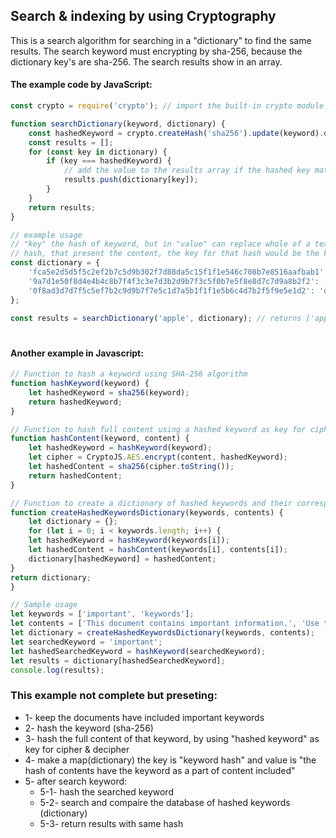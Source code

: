 ## Search & indexing by using Cryptography
This is a search algorithm for searching in a "dictionary" to find the same results. The search keyword must encrypting by sha-256, 
because the dictionary key's are sha-256. The search results show in an array.

#### The example code by JavaScript:

```javascript
const crypto = require('crypto'); // import the built-in crypto module for hashing

function searchDictionary(keyword, dictionary) {
	const hashedKeyword = crypto.createHash('sha256').update(keyword).digest('hex'); // hash the keyword using sha-256
	const results = [];
	for (const key in dictionary) {
		if (key === hashedKeyword) {
			// add the value to the results array if the hashed key matches the hashed keyword
			results.push(dictionary[key]); 
		}
	}
	return results;
}

// example usage
// "key" the hash of keyword, but in "value" can replace whole of a text plain (content, link address, pdf, etc...) or another
// hash, that present the content, the key for that hash would be the key of dictionary.
const dictionary = {
	'fca5e2d5d5f5c2ef2b7c5d9b302f7d88da5c15f1f1e546c708b7e8516aafbab1': 'apple', 
	'9a7d1e50f8d4e4b4c8b7f4f3c3e7d3b2d9b7f3c5f0b7e5f8e8d7c7d9a8b2f2': 'banana',
	'0f8ad3d7d7f5c5ef7b2c9d9b7f7e5c1d7a5b1f1f1e5b6c4d7b2f5f9e5e1d2': 'orange',
};

const results = searchDictionary('apple', dictionary); // returns ['apple']
```
#

#### Another example in Javascript:
```js
// Function to hash a keyword using SHA-256 algorithm
function hashKeyword(keyword) {
	let hashedKeyword = sha256(keyword);
	return hashedKeyword;
}

// Function to hash full content using a hashed keyword as key for cipher and decipher
function hashContent(keyword, content) {
	let hashedKeyword = hashKeyword(keyword);
	let cipher = CryptoJS.AES.encrypt(content, hashedKeyword);
	let hashedContent = sha256(cipher.toString());
	return hashedContent;
}

// Function to create a dictionary of hashed keywords and their corresponding hashed content
function createHashedKeywordsDictionary(keywords, contents) {
	let dictionary = {};
	for (let i = 0; i < keywords.length; i++) {
	let hashedKeyword = hashKeyword(keywords[i]);
	let hashedContent = hashContent(keywords[i], contents[i]);
	dictionary[hashedKeyword] = hashedContent;
}
return dictionary;
}

// Sample usage
let keywords = ['important', 'keywords'];
let contents = ['This document contains important information.', 'Use these keywords to find what you are looking for.'];
let dictionary = createHashedKeywordsDictionary(keywords, contents);
let searchedKeyword = 'important';
let hashedSearchedKeyword = hashKeyword(searchedKeyword);
let results = dictionary[hashedSearchedKeyword];
console.log(results);
```

### This example not complete but preseting:
- 1- keep the documents have included important keywords
- 2- hash the keyword (sha-256)
- 3- hash the full content of that keyword, by using "hashed keyword" as key for cipher & decipher
- 4- make a map(dictionary) the key is "keyword hash" and value is "the hash of contents have the keyword as a part of content included"
- 5- after search keyword:
	- 5-1- hash the searched keyword
	- 5-2- search and compaire the database of hashed keywords (dictionary)
	- 5-3- return results with same hash
